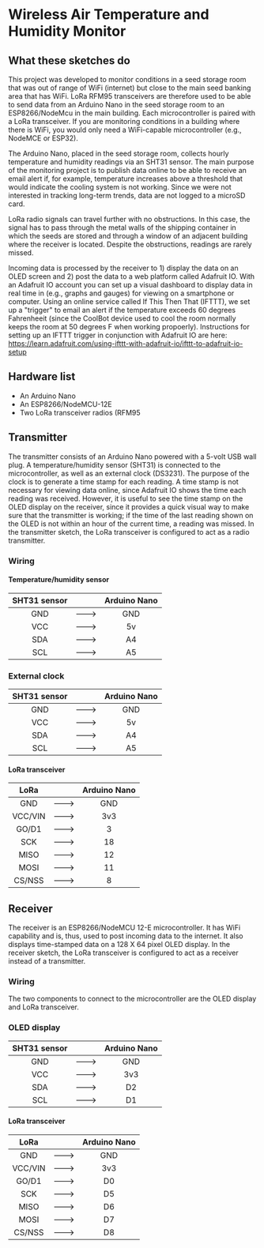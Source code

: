 # Wireless Air Temperature and Humidity Monitor

## What these sketches do
This project was developed to monitor conditions in a seed storage room that was out of range of WiFi (internet) but close to the main seed banking area that has WiFi. LoRa RFM95 transceivers are therefore used to be able to send data from an Arduino Nano in the seed storage room to an ESP8266/NodeMcu in the main building. Each microcontroller is paired with a LoRa transceiver. If you are monitoring conditions in a building where there is WiFi, you would only need a WiFi-capable microcontroller (e.g., NodeMCE or ESP32). 

The Arduino Nano, placed in the seed storage room, collects hourly temperature and humidity readings via an SHT31 sensor. The main purpose of the monitoring project is to publish data online to be able to receive an email alert if, for example, temperature increases above a threshold that would indicate the cooling system is not working. Since we were not interested in tracking long-term trends, data are not logged to a microSD card.

LoRa radio signals can travel further with no obstructions. In this case, the signal has to pass through the metal walls of the shipping container in which the seeds are stored and through a window of an adjacent building where the receiver is located. Despite the obstructions, readings are rarely missed. 

Incoming data is processed by the receiver to 1) display the data on an OLED screen and 2) post the data to a web platform called Adafruit IO. With an Adafruit IO account you can set up a visual dashboard to display data in real time in (e.g., graphs and gauges) for viewing on a smartphone or computer. Using an online service called If This Then That (IFTTT), we set up a "trigger" to email an alert if the temperature exceeds 60 degrees Fahrenheeit (since the CoolBot device used to cool the room normally keeps the room at 50 degrees F when working propoerly). Instructions for setting up an IFTTT trigger in conjunction with Adafruit IO are here: https://learn.adafruit.com/using-ifttt-with-adafruit-io/ifttt-to-adafruit-io-setup

## Hardware list
* An Arduino Nano
* An ESP8266/NodeMCU-12E
* Two LoRa transceiver radios (RFM95

## Transmitter
The transmitter consists of an Arduino Nano powered with a 5-volt USB wall plug. A temperature/humidity sensor (SHT31) is connected to the microcontroller, as well as an external clock (DS3231). The purpose of the clock is to generate a time stamp for each reading. A time stamp is not necessary for viewing data online, since Adafruit IO shows the time each reading was received. However, it is useful to see the time stamp on the OLED display on the receiver, since it provides a quick visual way to make sure that the transmitter is working; if the time of the last reading shown on the OLED is not within an hour of the current time, a reading was missed. In the transmitter sketch, the LoRa transceiver is configured to act as a radio transmitter.

### Wiring

#### Temperature/humidity sensor
| SHT31 sensor   |      |  Arduino Nano   |
| :---:          |:---: |  :---:          |
| GND            | ---> |  GND            |
| VCC            | ---> |  5v             |
| SDA            | ---> |  A4             |
| SCL            | ---> |  A5             |

### External clock
| SHT31 sensor   |      |  Arduino Nano   |
| :---:          |:---: |  :---:          |
| GND            | ---> |  GND            |
| VCC            | ---> |  5v             |
| SDA            | ---> |  A4             |
| SCL            | ---> |  A5             |

#### LoRa transceiver
| LoRa           |       | Arduino Nano   |
| :---:          | :---: | :---:          |
| GND            |  ---> | GND            |
| VCC/VIN        |  ---> | 3v3            |
| GO/D1          |  ---> | 3              |
| SCK            |  ---> | 18             |
| MISO           |  ---> | 12             |
| MOSI           |  ---> | 11             |
| CS/NSS         |  ---> | 8              |

## Receiver
The receiver is an ESP8266/NodeMCU 12-E microcontroller. It has WiFi capability and is, thus, used to post incoming data to the internet. It also displays time-stamped data on a 128 X 64 pixel OLED display. In the receiver sketch, the LoRa transceiver is configured to act as a receiver instead of a transmitter. 

### Wiring
The two components to connect to the microcontroller are the OLED display and LoRa transceiver.
### OLED display
| SHT31 sensor   |      |  Arduino Nano   |
| :---:          |:---: |  :---:          |
| GND            | ---> |  GND            |
| VCC            | ---> |  3v3            |
| SDA            | ---> |  D2             |
| SCL            | ---> |  D1             |

#### LoRa transceiver
| LoRa           |       | Arduino Nano   |
| :---:          | :---: | :---:          |
| GND            |  ---> | GND            |
| VCC/VIN        |  ---> | 3v3            |
| GO/D1          |  ---> | D0             |
| SCK            |  ---> | D5             |
| MISO           |  ---> | D6             |
| MOSI           |  ---> | D7             |
| CS/NSS         |  ---> | D8             |



